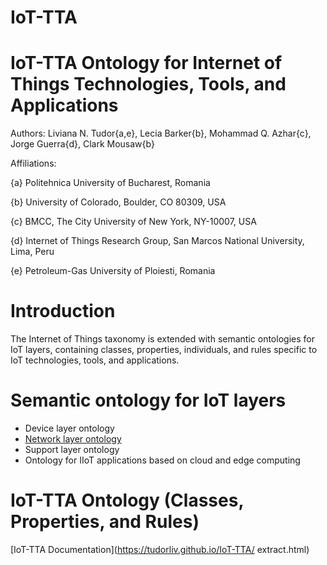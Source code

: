 # IoT-TTA

IoT-TTA Ontology for Internet of Things Technologies, Tools, and Applications
===========

Authors: Liviana N. Tudor{a,e}, Lecia Barker{b}, Mohammad Q. Azhar{c}, Jorge Guerra{d}, Clark Mousaw{b}

Affiliations:

{a} Politehnica University of Bucharest, Romania


{b} University of Colorado, Boulder, CO 80309, USA


{c} BMCC, The City University of New York, NY-10007, USA


{d} Internet of Things Research Group, San Marcos National University, Lima, Peru


{e} Petroleum-Gas University of Ploiesti, Romania


Introduction
===========

The Internet of Things taxonomy is extended with semantic ontologies for IoT layers, containing classes, properties, individuals, and rules specific to IoT technologies, tools, and applications.

Semantic ontology for IoT layers
===========

- Device layer ontology
- [Network layer ontology](https://tudorliv.github.io/IoT-TTA/Network_ontology.txt)
- Support layer ontology
- Ontology for IIoT applications based on cloud and edge computing



IoT-TTA Ontology (Classes, Properties, and Rules)
===========

[IoT-TTA Documentation](https://tudorliv.github.io/IoT-TTA/ extract.html)



